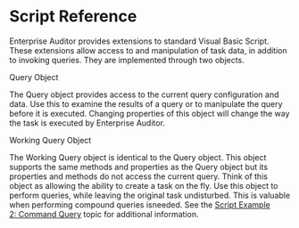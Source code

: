 # Script Reference

Enterprise Auditor provides extensions to standard Visual Basic Script. These extensions allow
access to and manipulation of task data, in addition to invoking queries. They are implemented
through two objects.

Query Object

The Query object provides access to the current query configuration and data. Use this to examine
the results of a query or to manipulate the query before it is executed. Changing properties of this
object will change the way the task is executed by Enterprise Auditor.

Working Query Object

The Working Query object is identical to the Query object. This object supports the same methods and
properties as the Query object but its properties and methods do not access the current query. Think
of this object as allowing the ability to create a task on the fly. Use this object to perform
queries, while leaving the original task undisturbed. This is valuable when performing compound
queries isneeded. See the
[Script Example 2: Command Query](/docs/accessanalyzer/11.6/admin/datacollector/script/example2.md)
topic for additional information.
